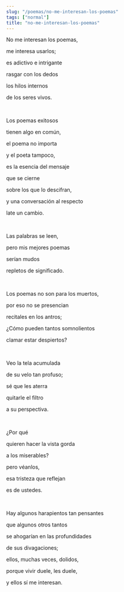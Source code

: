 ```yaml
---
slug: "/poemas/no-me-interesan-los-poemas"
tags: ["normal"]
title: "no-me-interesan-los-poemas"
---
```

No me interesan los poemas,

me interesa usarlos;

es adictivo e intrigante

rasgar con los dedos

los hilos internos

de los seres vivos.

&nbsp;

Los poemas exitosos

tienen algo en común,

el poema no importa

y el poeta tampoco,

es la esencia del mensaje

que se cierne

sobre los que lo descifran,

y una conversación al respecto

late un cambio.

&nbsp;

Las palabras se leen,

pero mis mejores poemas

serían mudos

repletos de significado.

&nbsp;

Los poemas no son para los muertos,

por eso no se presencian

recitales en los antros;

¿Cómo pueden tantos somnolientos

clamar estar despiertos?

&nbsp;

Veo la tela acumulada

de su velo tan profuso;

sé que les aterra

quitarle el filtro

a su perspectiva.

&nbsp;

¿Por qué

quieren hacer la vista gorda

a los miserables?

pero véanlos,

esa tristeza que reflejan

es de ustedes.

&nbsp;

Hay algunos harapientos tan pensantes

que algunos otros tantos

se ahogarían en las profundidades

de sus divagaciones;

ellos, muchas veces, dolidos,

porque vivir duele, les duele,

y ellos sí me interesan.